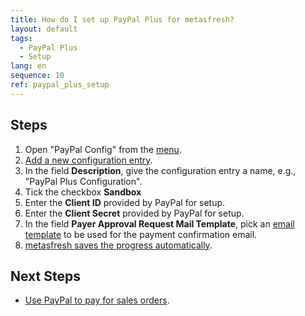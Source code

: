```yaml
---
title: How do I set up PayPal Plus for metasfresh?
layout: default
tags:
  - PayPal Plus
  - Setup
lang: en
sequence: 10
ref: paypal_plus_setup
---
```


## Steps
1. Open "PayPal Config" from the [menu](Menu).
1. [Add a new configuration entry](New_Record_Window).
1. In the field **Description**, give the configuration entry a name, e.g., "PayPal Plus Configuration".
1. Tick the checkbox **Sandbox**
1. Enter the **Client ID** provided by PayPal for setup.
1. Enter the **Client Secret** provided by PayPal for setup.
1. In the field **Payer Approval Request Mail Template**, pick an [email template](create_email_template) to be used for the payment confirmation email.
1. [metasfresh saves the progress automatically](Saveindicator).

## Next Steps
- [Use PayPal to pay for sales orders](PayPal_payment_rule_salesorder).
